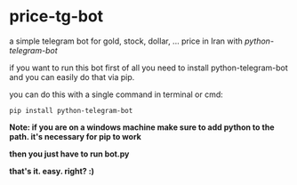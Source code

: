 # price-tg-bot
a simple telegram bot for gold, stock, dollar, ... price in Iran with <i>python-telegram-bot</i>

if you want to run this bot first of all you need to install python-telegram-bot and you can easily do that via pip.

you can do this with a single command in terminal or cmd:

  
`pip install python-telegram-bot`

<strong>Note: if you are on a windows machine make sure to add python to the path.
it's necessary for pip to work</stong>

then you just have to run bot.py

that's it. easy. right? :) 
